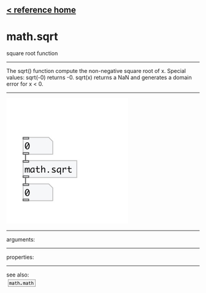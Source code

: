 [< reference home](index.html)
---

# math.sqrt


square root function

---

The sqrt() function compute the non-negative square root of x.
Special values:
sqrt(-0) returns -0.
sqrt(x) returns a NaN and generates a domain error for x &lt; 0.
<br>


---


![example](examples/math.sqrt-example.jpg)

---
arguments:


---
properties:


---
see also:<br>
[![math.math](img/object_math.math.png)](math.math.html)
